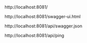 http://localhost:8081/

http://localhost:8081/swagger-ui.html

http://localhost:8081/api/swagger.json

http://localhost:8081/api/ping
